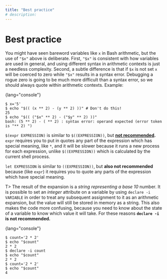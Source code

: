 ```yaml
---
title: "Best practice"
# description:
---
```


# Best practice


You might have seen bareword variables like `x` in Bash arithmetic, but the use of `"$x"` above is deliberate. First, `"$x"` is consistent with how variables are used in general, and using different syntax in arithmetic contexts is just a needless complexity. Second, a subtle difference is that if `$x` is not set `x` will be coerced to zero while `"$x"` results in a syntax error. Debugging a rogue zero is going to be much more difficult than a syntax error, so we should always quote within arithmetic contexts. Example:

{lang="console"}
```
$ x='5'
$ echo "$(( (x ** 2) - (y ** 2) ))" # Don't do this!
25
$ echo "$(( ("$x" ** 2) - ("$y" ** 2) ))"
bash: (5 ** 2) - ( ** 2) : syntax error: operand expected (error token is "** 2) ")
```

`$(expr EXPRESSION)` is similar to `$((EXPRESSION))`, but **[not recommended](https://unix.stackexchange.com/a/149916).** `expr` requires you to put in quotes any part of the expression which has special meaning, like `*`, and it will be slower because it runs a new process for each expression, unlike `$((EXPRESSION))` which is calculated by the current shell process.

`let EXPRESSION` is similar to `((EXPRESSION))`, but **also not recommended** because (like `expr`) it requires you to quote any parts of the expression which have special meaning.

T> The result of the expansion is a *string representing a base 10* number. It is possible to set an *integer* attribute on a variable by using `declare -i VARIABLE` in order to treat any subsequent assignment to it as an arithmetic expansion, but the value will still be stored in memory as a string. This also makes the code more confusing, because you need to know about the state of a variable to know which value it will take. For these reasons **`declare -i` is not recommended.**

{lang="console"}
```
$ count='2 * 2'
$ echo "$count"
2 * 2
$ declare -i count
$ echo "$count"
2 * 2
$ count='2 * 2'
$ echo "$count"
4
```
